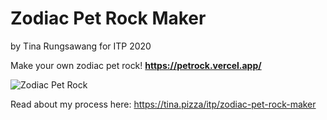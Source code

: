 # Zodiac Pet Rock Maker
by Tina Rungsawang for ITP 2020


Make your own zodiac pet rock!
**https://petrock.vercel.app/**

![Zodiac Pet Rock](https://i.ibb.co/kyYgvq2/my-Pet-Rock.png)

Read about my process here: https://tina.pizza/itp/zodiac-pet-rock-maker
